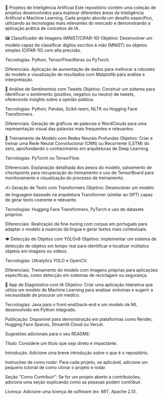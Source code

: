 🚀 Projetos de Inteligência Artificial
Este repositório contém uma coleção de projetos desenvolvidos para explorar diferentes áreas da Inteligência Artificial e Machine Learning. Cada projeto aborda um desafio específico, utilizando as tecnologias mais relevantes do mercado e demonstrando a aplicação prática de conceitos de IA.

🖼️ Classificador de Imagens (MNIST/CIFAR-10)
Objetivo: Desenvolver um modelo capaz de classificar dígitos escritos à mão (MNIST) ou objetos simples (CIFAR-10) com alta precisão.

Tecnologias: Python, TensorFlow/Keras ou PyTorch.

Diferenciais: Aplicação de aumentação de dados para melhorar a robustez do modelo e visualização de resultados com Matplotlib para análise e interpretação.

💬 Análise de Sentimentos com Tweets
Objetivo: Construir um sistema para identificar o sentimento (positivo, negativo ou neutro) de tweets, oferecendo insights sobre a opinião pública.

Tecnologias: Python, Pandas, Scikit-learn, NLTK ou Hugging Face Transformers.

Diferenciais: Geração de gráficos de palavras e WordClouds para uma representação visual das palavras mais frequentes e relevantes.

🧠 Treinamento de Modelo com Redes Neurais Profundas
Objetivo: Criar e treinar uma Rede Neural Convolucional (CNN) ou Recorrente (LSTM) do zero, aprofundando o conhecimento em arquiteturas de Deep Learning.

Tecnologias: PyTorch ou TensorFlow.

Diferenciais: Explanação detalhada dos pesos do modelo, salvamento de checkpoints para recuperação do treinamento e uso de TensorBoard para monitoramento e visualização do processo de treinamento.

✍️ Geração de Texto com Transformers
Objetivo: Desenvolver um modelo de linguagem baseado na arquitetura Transformer (similar ao GPT) capaz de gerar texto coerente e relevante.

Tecnologias: Hugging Face Transformers, PyTorch e uso de datasets próprios.

Diferenciais: Realização de fine-tuning com corpus em português para adaptar o modelo à nuances da língua e gerar textos mais contextuais.

👁️ Detecção de Objetos com YOLOv8
Objetivo: Implementar um sistema de detecção de objetos em tempo real para identificar e localizar múltiplos objetos em imagens ou vídeos.

Tecnologias: Ultralytics YOLO e OpenCV.

Diferenciais: Treinamento do modelo com imagens próprias para aplicações específicas, como detecção em sistemas de reciclagem ou segurança.

🏥 App de Diagnóstico com IA
Objetivo: Criar uma aplicação interativa que utiliza um modelo de Machine Learning para analisar sintomas e sugerir a necessidade de procurar um médico.

Tecnologias: Java para o front-end/back-end e um modelo de ML desenvolvido em Python integrado.

Publicação: Disponível para demonstração em plataformas como Render, Hugging Face Spaces, Streamlit Cloud ou Vercel.

Sugestões adicionais para o seu README:

Título: Considere um título que seja direto e impactante.

Introdução: Adicione uma breve introdução sobre o que é o repositório.

Instruções de como rodar: Para cada projeto, se aplicável, adicione um pequeno tutorial de como clonar o projeto e rodar.

Seção "Como Contribuir": Se for um projeto aberto a contribuições, adicione uma seção explicando como as pessoas podem contribuir.

Licença: Adicione uma licença de software (ex: MIT, Apache 2.0).
